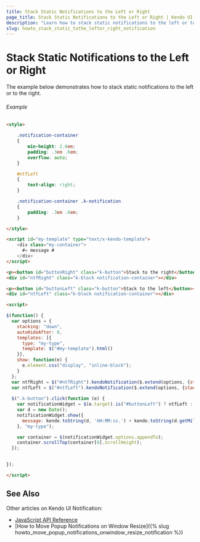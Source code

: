 ```yaml
---
title: Stack Static Notifications to the Left or Right
page_title: Stack Static Notifications to the Left or Right | Kendo UI Notification Widget
description: "Learn how to stack static notifications to the left or to the right in the Kendo UI Notfication widget."
slug: howto_stack_static_tothe_leftor_right_notification
---
```


# Stack Static Notifications to the Left or Right

The example below demonstrates how to stack static notifications to the left or to the right.

###### Example

```html
<style>

    .notification-container
    {
        min-height: 2.6em;
        padding: .3em .6em;
        overflow: auto;
    }

    #ntfLeft
    {
        text-align: right;
    }

    .notification-container .k-notification
    {
        padding: .3em .6em;
    }

</style>

<script id="my-template" type="text/x-kendo-template">
    <div class="my-container">
      #= message #
    </div>
</script>

<p><button id="buttonRight" class="k-button">Stack to the right</button></p>
<div id="ntfRight" class="k-block notification-container"></div>

<p><button id="buttonLeft" class="k-button">Stack to the left</button></p>
<div id="ntfLeft" class="k-block notification-container"></div>

<script>

$(function() { 
  var options = {
    stacking: "down",
    autoHideAfter: 0,
    templates: [{
      type: "my-type",
      template: $("#my-template").html()
    }],
    show: function(e) {
      e.element.css("display", "inline-block");
    }
  };
  var ntfRight = $("#ntfRight").kendoNotification($.extend(options, {stacking: "down", appendTo: "#ntfRight"})).data("kendoNotification");
  var ntfLeft = $("#ntfLeft").kendoNotification($.extend(options, {stacking: "up", appendTo: "#ntfLeft"})).data("kendoNotification");
  
  $(".k-button").click(function (e) {
    var notificationWidget = $(e.target).is("#buttonLeft") ? ntfLeft : ntfRight;
    var d = new Date();
    notificationWidget.show({
      message: kendo.toString(d, 'HH:MM:ss.') + kendo.toString(d.getMilliseconds(), "000")
    }, "my-type");

    var container = $(notificationWidget.options.appendTo);
    container.scrollTop(container[0].scrollHeight);
  });

  
});

</script>
```

## See Also

Other articles on Kendo UI Notification:

* [JavaScript API Reference](/api/javascript/ui/notification)
* [How to Move Popup Notifications on Window Resize]({% slug howto_move_popup_notifications_onwindow_resize_notification %})